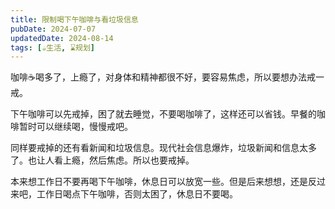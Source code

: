 ```yaml
---
title: 限制喝下午咖啡与看垃圾信息
pubDate: 2024-07-07
updatedDate: 2024-08-14
tags: [☕️生活, ⌛️规划]
---
```


咖啡☕️喝多了，上瘾了，对身体和精神都很不好，要容易焦虑，所以要想办法戒一戒。

下午咖啡可以先戒掉，困了就去睡觉，不要喝咖啡了，这样还可以省钱。早餐的咖啡暂时可以继续喝，慢慢戒吧。

同样要戒掉的还有看新闻和垃圾信息。现代社会信息爆炸，垃圾新闻和信息太多了。也让人看上瘾，然后焦虑。所以也要戒掉。

本来想工作日不要再喝下午咖啡，休息日可以放宽一些。但是后来想想，还是反过来吧，工作日喝点下午咖啡，否则太困了，休息日不要喝。
